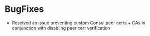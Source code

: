 # BugFixes

- Resolved an issue preventing custom Consul peer  certs + CAs in conjunction with disabling peer cert verification
